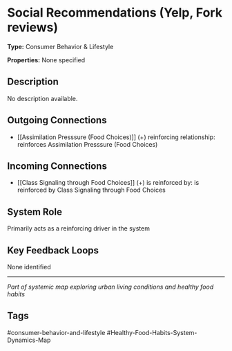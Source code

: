 # Social Recommendations (Yelp, Fork reviews)

**Type:** Consumer Behavior & Lifestyle

**Properties:** None specified

## Description
No description available.

## Outgoing Connections
- [[Assimilation Presssure (Food Choices)]] (+) reinforcing relationship: reinforces Assimilation Presssure (Food Choices)

## Incoming Connections
- [[Class Signaling through Food Choices]] (+) is reinforced by: is reinforced by Class Signaling through Food Choices

## System Role
Primarily acts as a reinforcing driver in the system

## Key Feedback Loops
None identified

---
*Part of systemic map exploring urban living conditions and healthy food habits*

## Tags
#consumer-behavior-and-lifestyle #Healthy-Food-Habits-System-Dynamics-Map
